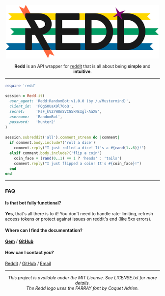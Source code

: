 <div align="center">
  <!-- Redd -->
  <img src="logo.png" width="500"><br>

  <!-- Intro Text -->
  <strong>Redd</strong> is an API wrapper
  for <a href="https://www.reddit.com/dev/api">reddit</a>
  that is all about being <strong>simple</strong>
  and <strong>intuitive</strong>.
</div>

---

```ruby
require 'redd'

session = Redd.it(
  user_agent: 'Redd:RandomBot:v1.0.0 (by /u/Mustermind)',
  client_id:  'PQgS0UaX9l70oQ',
  secret:     'PsF_kVZrW8nSVCG5kNsIgl-AaXE',
  username:   'RandomBot',
  password:   'hunter2'
)

session.subreddit('all').comment_stream do |comment|
  if comment.body.include?('roll a dice')
    comment.reply("I just rolled a dice! It's a #{rand(1..6)}!")
  elsif comment.body.include?('flip a coin')
    coin_face = (rand(0..1) == 1 ? 'heads' : 'tails')
    comment.reply("I just flipped a coin! It's #{coin_face}!")
  end
end
```

---

### FAQ

#### Is that bot fully functional?
**Yes**, that's all there is to it! You don't need to handle rate-limiting, refresh access tokens
or protect against issues on reddit's end (like 5xx errors).

#### Where can I find the documentation?

[**Gem**](http://www.rubydoc.info/gems/redd/Redd/Models/Session) / [**GitHub**](http://www.rubydoc.info/github/avinashbot/redd/master/Redd/Models/Session)

#### How can I contact you?
[Reddit](https://www.reddit.com/message/compose/?to=Mustermind) /
[GitHub](https://github.com/avinashbot/redd/issues/new) /
[Email](mailto:avinash@dwarapu.me)

---

<div align="center">
  <!-- Copyright Notice -->
  <em>
  This project is available under the MIT License. See LICENSE.txt for more details.<br>
  The Redd logo uses the FARRAY font by Coquet Adrien.
  </em>
</div>
